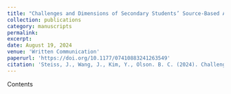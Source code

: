 ```yaml
---
title: "Challenges and Dimensions of Secondary Students’ Source-Based Argument Writing in History"
collection: publications
category: manuscripts
permalink: 
excerpt: 
date: August 19, 2024
venue: 'Written Communication'
paperurl: 'https://doi.org/10.1177/07410883241263549'
citation: 'Steiss, J., Wang, J., Kim, Y., Olson. B. C. (2024). Challenges and Dimensions of Secondary Students’ Source-Based Argument Writing in History. <i>Written Communication</i>.'
---
```


Contents
